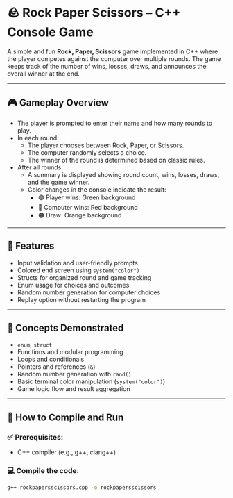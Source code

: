 # 🪨 Rock Paper Scissors – C++ Console Game

A simple and fun **Rock, Paper, Scissors** game implemented in C++ where the player competes against the computer over multiple rounds. The game keeps track of the number of wins, losses, draws, and announces the overall winner at the end.

---

## 🎮 Gameplay Overview

- The player is prompted to enter their name and how many rounds to play.
- In each round:
  - The player chooses between Rock, Paper, or Scissors.
  - The computer randomly selects a choice.
  - The winner of the round is determined based on classic rules.
- After all rounds:
  - A summary is displayed showing round count, wins, losses, draws, and the game winner.
  - Color changes in the console indicate the result:
    - 🟢 Player wins: Green background
    - 🔴 Computer wins: Red background
    - 🟠 Draw: Orange background

---

## 📂 Features

- Input validation and user-friendly prompts
- Colored end screen using `system("color")`
- Structs for organized round and game tracking
- Enum usage for choices and outcomes
- Random number generation for computer choices
- Replay option without restarting the program

---

## 🧠 Concepts Demonstrated

- `enum`, `struct`
- Functions and modular programming
- Loops and conditionals
- Pointers and references (`&`)
- Random number generation with `rand()`
- Basic terminal color manipulation (`system("color")`)
- Game logic flow and result aggregation

---

## 🔧 How to Compile and Run

### ✅ Prerequisites:

- C++ compiler (e.g., g++, clang++)

### 💻 Compile the code:

```bash
g++ rockpapersscissors.cpp -o rockpapersscissors
```
